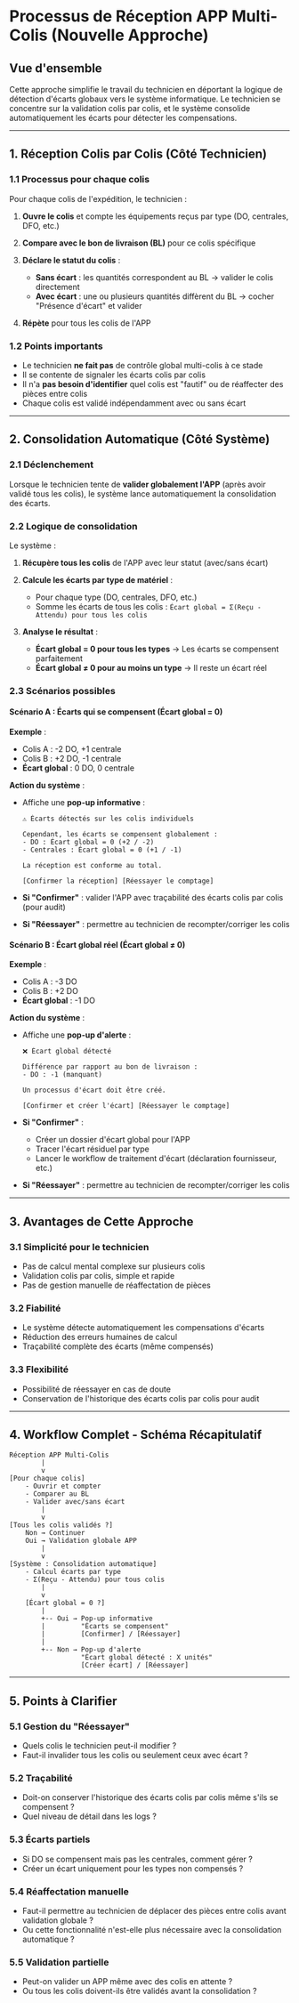 # Processus de Réception APP Multi-Colis (Nouvelle Approche)

## Vue d'ensemble

Cette approche simplifie le travail du technicien en déportant la logique de détection d'écarts globaux vers le système informatique. Le technicien se concentre sur la validation colis par colis, et le système consolide automatiquement les écarts pour détecter les compensations.

---

## 1. Réception Colis par Colis (Côté Technicien)

### 1.1 Processus pour chaque colis

Pour chaque colis de l'expédition, le technicien :

1. **Ouvre le colis** et compte les équipements reçus par type (DO, centrales, DFO, etc.)

2. **Compare avec le bon de livraison (BL)** pour ce colis spécifique

3. **Déclare le statut du colis** :
   - **Sans écart** : les quantités correspondent au BL → valider le colis directement
   - **Avec écart** : une ou plusieurs quantités diffèrent du BL → cocher "Présence d'écart" et valider

4. **Répète** pour tous les colis de l'APP

### 1.2 Points importants

- Le technicien **ne fait pas** de contrôle global multi-colis à ce stade
- Il se contente de signaler les écarts colis par colis
- Il n'a **pas besoin d'identifier** quel colis est "fautif" ou de réaffecter des pièces entre colis
- Chaque colis est validé indépendamment avec ou sans écart

---

## 2. Consolidation Automatique (Côté Système)

### 2.1 Déclenchement

Lorsque le technicien tente de **valider globalement l'APP** (après avoir validé tous les colis), le système lance automatiquement la consolidation des écarts.

### 2.2 Logique de consolidation

Le système :

1. **Récupère tous les colis** de l'APP avec leur statut (avec/sans écart)

2. **Calcule les écarts par type de matériel** :
   - Pour chaque type (DO, centrales, DFO, etc.)
   - Somme les écarts de tous les colis : `Écart global = Σ(Reçu - Attendu) pour tous les colis`

3. **Analyse le résultat** :
   - **Écart global = 0 pour tous les types** → Les écarts se compensent parfaitement
   - **Écart global ≠ 0 pour au moins un type** → Il reste un écart réel

### 2.3 Scénarios possibles

#### Scénario A : Écarts qui se compensent (Écart global = 0)

**Exemple** :
- Colis A : -2 DO, +1 centrale
- Colis B : +2 DO, -1 centrale
- **Écart global** : 0 DO, 0 centrale

**Action du système** :
- Affiche une **pop-up informative** :
  ```
  ⚠️ Écarts détectés sur les colis individuels

  Cependant, les écarts se compensent globalement :
  - DO : Écart global = 0 (+2 / -2)
  - Centrales : Écart global = 0 (+1 / -1)

  La réception est conforme au total.

  [Confirmer la réception] [Réessayer le comptage]
  ```

- **Si "Confirmer"** : valider l'APP avec traçabilité des écarts colis par colis (pour audit)
- **Si "Réessayer"** : permettre au technicien de recompter/corriger les colis

#### Scénario B : Écart global réel (Écart global ≠ 0)

**Exemple** :
- Colis A : -3 DO
- Colis B : +2 DO
- **Écart global** : -1 DO

**Action du système** :
- Affiche une **pop-up d'alerte** :
  ```
  ❌ Écart global détecté

  Différence par rapport au bon de livraison :
  - DO : -1 (manquant)

  Un processus d'écart doit être créé.

  [Confirmer et créer l'écart] [Réessayer le comptage]
  ```

- **Si "Confirmer"** :
  - Créer un dossier d'écart global pour l'APP
  - Tracer l'écart résiduel par type
  - Lancer le workflow de traitement d'écart (déclaration fournisseur, etc.)

- **Si "Réessayer"** : permettre au technicien de recompter/corriger les colis

---

## 3. Avantages de Cette Approche

### 3.1 Simplicité pour le technicien
- Pas de calcul mental complexe sur plusieurs colis
- Validation colis par colis, simple et rapide
- Pas de gestion manuelle de réaffectation de pièces

### 3.2 Fiabilité
- Le système détecte automatiquement les compensations d'écarts
- Réduction des erreurs humaines de calcul
- Traçabilité complète des écarts (même compensés)

### 3.3 Flexibilité
- Possibilité de réessayer en cas de doute
- Conservation de l'historique des écarts colis par colis pour audit

---

## 4. Workflow Complet - Schéma Récapitulatif

```
Réception APP Multi-Colis
        |
        v
[Pour chaque colis]
    - Ouvrir et compter
    - Comparer au BL
    - Valider avec/sans écart
        |
        v
[Tous les colis validés ?]
    Non → Continuer
    Oui → Validation globale APP
        |
        v
[Système : Consolidation automatique]
    - Calcul écarts par type
    - Σ(Reçu - Attendu) pour tous colis
        |
        v
    [Écart global = 0 ?]
        |
        +-- Oui → Pop-up informative
        |         "Écarts se compensent"
        |         [Confirmer] / [Réessayer]
        |
        +-- Non → Pop-up d'alerte
                  "Écart global détecté : X unités"
                  [Créer écart] / [Réessayer]
```

---

## 5. Points à Clarifier

### 5.1 Gestion du "Réessayer"
- Quels colis le technicien peut-il modifier ?
- Faut-il invalider tous les colis ou seulement ceux avec écart ?

### 5.2 Traçabilité
- Doit-on conserver l'historique des écarts colis par colis même s'ils se compensent ?
- Quel niveau de détail dans les logs ?

### 5.3 Écarts partiels
- Si DO se compensent mais pas les centrales, comment gérer ?
- Créer un écart uniquement pour les types non compensés ?

### 5.4 Réaffectation manuelle
- Faut-il permettre au technicien de déplacer des pièces entre colis avant validation globale ?
- Ou cette fonctionnalité n'est-elle plus nécessaire avec la consolidation automatique ?

### 5.5 Validation partielle
- Peut-on valider un APP même avec des colis en attente ?
- Ou tous les colis doivent-ils être validés avant la consolidation ?
